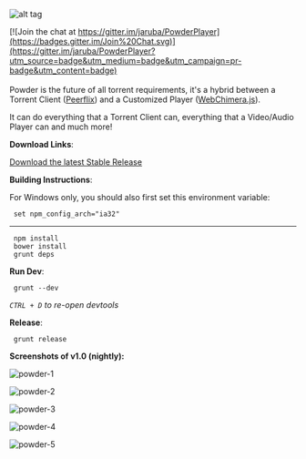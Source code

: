 ![alt tag](https://raw.githubusercontent.com/jaruba/PowderPlayer/master/src/images/powder-logo.png)

[![Join the chat at https://gitter.im/jaruba/PowderPlayer](https://badges.gitter.im/Join%20Chat.svg)](https://gitter.im/jaruba/PowderPlayer?utm_source=badge&utm_medium=badge&utm_campaign=pr-badge&utm_content=badge)
<br/><br/>
Powder is the future of all torrent requirements, it's a hybrid between a Torrent Client ([Peerflix](https://github.com/mafintosh/peerflix)) and a Customized Player ([WebChimera.js](https://github.com/RSATom/WebChimera.js)).

It can do everything that a Torrent Client can, everything that a Video/Audio Player can and much more!

**Download Links**:

[Download the latest Stable Release](http://powder.media/download)

**Building Instructions**:

For Windows only, you should also first set this environment variable:

     set npm_config_arch="ia32"

****
     npm install
     bower install
     grunt deps

**Run Dev**:

     grunt --dev
*`CTRL + D` to re-open devtools*

**Release**:

     grunt release

**Screenshots of v1.0 (nightly):**

![powder-1](https://cloud.githubusercontent.com/assets/1777923/12089348/91da628c-b2ec-11e5-9244-47e4e350d35a.png)

![powder-2](https://cloud.githubusercontent.com/assets/1777923/12089355/a2ef495c-b2ec-11e5-9b59-7013f9318d1d.png)

![powder-3](https://cloud.githubusercontent.com/assets/1777923/12089362/ae10502e-b2ec-11e5-95f0-f1a54852bd49.png)

![powder-4](https://cloud.githubusercontent.com/assets/1777923/12089369/b97e3d9a-b2ec-11e5-8701-6410871da904.png)

![powder-5](https://cloud.githubusercontent.com/assets/1777923/12089374/c33ae6f8-b2ec-11e5-9134-f1d69da0b94f.png)
